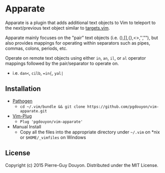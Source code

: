 Apparate
========

Apparate is a plugin that adds additional text objects to Vim to teleport to
the next/previous text object similar to [targets.vim][].

Apparate mainly focuses on the "pair" text objects (i.e. (),[],{},<>,'',""),
but also provides mappings for operating within separators such as pipes,
commas, colons, periods, etc.

Operate on remote text objects using either `in`, `an`, `il`, or `al` operator
mappings followed by the pair/separator to operate on.

- i.e. `dan<`, `cilb`, `=in{`, `yal|`

Installation
------------

* [Pathogen][]
    * `cd ~/.vim/bundle && git clone https://github.com/pgdouyon/vim-apparate.git`
* [Vim-Plug][]
    * `Plug 'pgdouyon/vim-apparate'`
* Manual Install
    * Copy all the files into the appropriate directory under `~/.vim` on \*nix or
      `$HOME/_vimfiles` on Windows


License
-------

Copyright (c) 2015 Pierre-Guy Douyon.  Distributed under the MIT License.


[targets.vim]: https://github.com/wellle/targets.vim
[Pathogen]: https://github.com/tpope/vim-pathogen
[Vim-Plug]: https://github.com/junegunn/vim-plug
